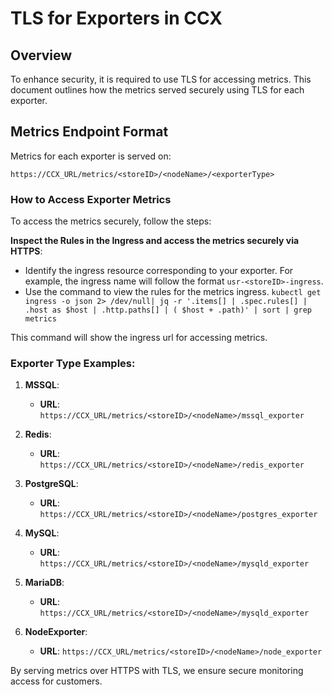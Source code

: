 # TLS for Exporters in CCX

## Overview

To enhance security, it is required to use TLS for accessing metrics. This document outlines how the metrics served securely using TLS for each exporter.

## Metrics Endpoint Format

Metrics for each exporter is served on:

```
https://CCX_URL/metrics/<storeID>/<nodeName>/<exporterType>
```


### How to Access Exporter Metrics

To access the metrics securely, follow the steps:


 **Inspect the Rules in the Ingress and access the metrics securely via HTTPS**:
   - Identify the ingress resource corresponding to your exporter. For example, the ingress name will follow the format `usr-<storeID>-ingress`.
   - Use the command to view the rules for the metrics ingress.
    ```
    kubectl get ingress -o json 2> /dev/null| jq -r '.items[] | .spec.rules[] | .host as $host | .http.paths[] | ( $host + .path)' | sort | grep metrics
    ```

This command will show the ingress url for accessing metrics.

### Exporter Type Examples:

1. **MSSQL**:
   - **URL**: `https://CCX_URL/metrics/<storeID>/<nodeName>/mssql_exporter`

2. **Redis**:
   - **URL**: `https://CCX_URL/metrics/<storeID>/<nodeName>/redis_exporter`

3. **PostgreSQL**:
   - **URL**: `https://CCX_URL/metrics/<storeID>/<nodeName>/postgres_exporter`

4. **MySQL**:
   - **URL**: `https://CCX_URL/metrics/<storeID>/<nodeName>/mysqld_exporter`

5. **MariaDB**:
   - **URL**: `https://CCX_URL/metrics/<storeID>/<nodeName>/mysqld_exporter`

6. **NodeExporter**:

   - **URL**: `https://CCX_URL/metrics/<storeID>/<nodeName>/node_exporter`
   

By serving metrics over HTTPS with TLS, we ensure secure monitoring access for customers. 

